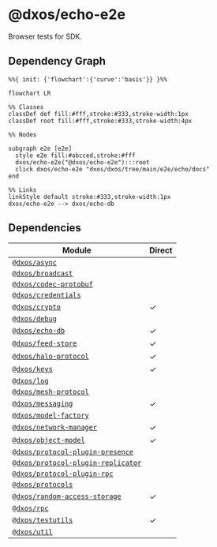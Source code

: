 # @dxos/echo-e2e

Browser tests for SDK.

## Dependency Graph

```mermaid
%%{ init: {'flowchart':{'curve':'basis'}} }%%

flowchart LR

%% Classes
classDef def fill:#fff,stroke:#333,stroke-width:1px
classDef root fill:#fff,stroke:#333,stroke-width:4px

%% Nodes

subgraph e2e [e2e]
  style e2e fill:#abcced,stroke:#fff
  dxos/echo-e2e("@dxos/echo-e2e"):::root
  click dxos/echo-e2e "dxos/dxos/tree/main/e2e/echo/docs"
end

%% Links
linkStyle default stroke:#333,stroke-width:1px
dxos/echo-e2e --> dxos/echo-db
```

## Dependencies

| Module | Direct |
|---|---|
| [`@dxos/async`](../../../packages/common/async/docs/README.md) |  |
| [`@dxos/broadcast`](../../../packages/mesh/broadcast/docs/README.md) |  |
| [`@dxos/codec-protobuf`](../../../packages/common/codec-protobuf/docs/README.md) |  |
| [`@dxos/credentials`](../../../packages/halo/credentials/docs/README.md) |  |
| [`@dxos/crypto`](../../../packages/common/crypto/docs/README.md) | &check; |
| [`@dxos/debug`](../../../packages/common/debug/docs/README.md) |  |
| [`@dxos/echo-db`](../../../packages/echo/echo-db/docs/README.md) | &check; |
| [`@dxos/feed-store`](../../../packages/common/feed-store/docs/README.md) | &check; |
| [`@dxos/halo-protocol`](../../../packages/halo/halo-protocol/docs/README.md) | &check; |
| [`@dxos/keys`](../../../packages/common/keys/docs/README.md) | &check; |
| [`@dxos/log`](../../../packages/common/log/docs/README.md) |  |
| [`@dxos/mesh-protocol`](../../../packages/mesh/mesh-protocol/docs/README.md) |  |
| [`@dxos/messaging`](../../../packages/mesh/messaging/docs/README.md) | &check; |
| [`@dxos/model-factory`](../../../packages/echo/model-factory/docs/README.md) |  |
| [`@dxos/network-manager`](../../../packages/mesh/network-manager/docs/README.md) | &check; |
| [`@dxos/object-model`](../../../packages/echo/object-model/docs/README.md) | &check; |
| [`@dxos/protocol-plugin-presence`](../../../packages/mesh/protocol-plugin-presence/docs/README.md) |  |
| [`@dxos/protocol-plugin-replicator`](../../../packages/mesh/protocol-plugin-replicator/docs/README.md) |  |
| [`@dxos/protocol-plugin-rpc`](../../../packages/mesh/protocol-plugin-rpc/docs/README.md) |  |
| [`@dxos/protocols`](../../../packages/common/protocols/docs/README.md) |  |
| [`@dxos/random-access-storage`](../../../packages/common/random-access-storage/docs/README.md) | &check; |
| [`@dxos/rpc`](../../../packages/common/rpc/docs/README.md) |  |
| [`@dxos/testutils`](../../../packages/common/testutils/docs/README.md) | &check; |
| [`@dxos/util`](../../../packages/common/util/docs/README.md) |  |
